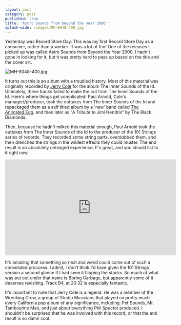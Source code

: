 ```yaml
---
layout: post
category: post
published: true
title: 'Astro Sounds from beyond the year 2000 '
splash-wide: /images/MH-8048-400.jpg
---
```

Yesterday was Record Store Day. This was my first Record Store Day as a consumer, rather than a worker. It was a lot of fun! One of the releases I picked up was called Astro Sounds from Beyond the Year 2000. I hadn't gone in looking for it, but it was pretty hard to pass up based on the title and the cover art. 

![MH-8048-400.jpg]({{site.baseurl}}/images/MH-8048-400.jpg)

It turns out this is an album with a troubled history. Most of this material was originally recorded by [Jerry Cole](https://en.wikipedia.org/wiki/Jerry_Cole) for the album The Inner Sounds of the Id. Ultimately, these tracks failed to make the cut from The Inner Sounds of the Id. Here's where things get complicated: Paul Arnold, Cole's manager//producer, took the outtakes from The Inner Sounds of the Id and repackaged them as a self titled album by a 'new' band called [The Animated Egg](https://www.youtube.com/watch?v=qbF0Plo7OfU), and then later as "A Tribute to Jimi Hendrix" by The Black Diamonds. 

Then, because he hadn't milked this material enough, Paul Arnold took the outtakes from The Inner Sounds of the Id to the producer of the 101 Strings series of records. They recorded some string parts, overdubbed them, and then drenched the strings in the wildest effects they could muster. The end result is an absolutely unhinged experience. It's great, and you should list to it right now. 

<iframe width="560" height="315" src="https://www.youtube.com/embed/vozNPNJ4zqI" frameborder="0" allowfullscreen></iframe>


It's amazing that something so neat and weird could come out of such a convoluted proccess. I admit, I don't think I'd have given the 101 Strings version a second glance if I had seen it flipping the stacks. So much of what was put out under that name is Boring Garbage, but apparently some of it deserves revisiting. Track B4, at 20:32 is especially fantastic. 


It's important to note that Jerry Cole is a legend. He was a member of the Wrecking Crew, a group of Studio Musicians that played on pretty much every California pop album of any significance, including: Pet Sounds, Mr. Tambourine Man, and just about everything Phil Spector produced. I shouldn't be surprised that he was involved with this record, or that the end result is so damn cool.

